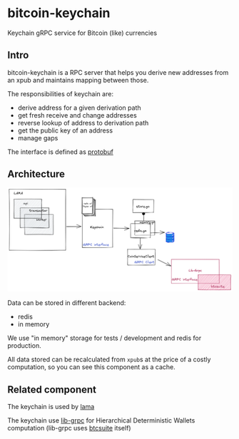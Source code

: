 # bitcoin-keychain
Keychain gRPC service for Bitcoin (like) currencies

## Intro

bitcoin-keychain is a RPC server that helps you derive new addresses from an
xpub and maintains mapping between those.

The responsibilities of keychain are:
 - derive address for a given derivation path
 - get fresh receive and change addresses
 - reverse lookup of address to derivation path
 - get the public key of an address
 - manage gaps

The interface is defined as [protobuf](pb/keychain/service.proto)

## Architecture

![archi](doc/archi.png)

Data can be stored in different backend:
 - redis
 - in memory

We use "in memory" storage for tests / development and redis for production.

All data stored can be recalculated from `xpub`s at the price of a costly
computation, so you can see this component as a cache.

## Related component

The keychain is used by [lama](https://github.com/LedgerHQ/lama)

The keychain use [lib-grpc](https://github.com/LedgerHQ/bitcoin-lib-grpc/) for
Hierarchical Deterministic Wallets computation (lib-grpc uses
[btcsuite](https://github.com/btcsuite/btcutil) itself)
